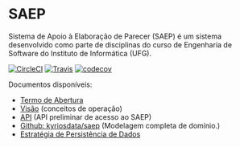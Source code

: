 # SAEP
Sistema de Apoio à Elaboração de Parecer (SAEP) é um sistema desenvolvido como parte de disciplinas do curso de Engenharia de Software do Instituto de Informática (UFG). 

[![CircleCI][build-badge-1]][build-1] [![Travis][build-badge]][build] [![codecov][code-cov]][coverage]


Documentos disponíveis:
* [Termo de Abertura](https://docs.google.com/document/d/1go3eH-8W48G8C6Ryi3bPPN9ZQsbqHNzgrP3ocrnxL2A/edit#heading=h.oxnfirf2m4kr)
* [Visão](https://docs.google.com/document/d/1ElwL9lT6KFeUVl4KvWKZOGROEtLa7Lb2h6L3fLITtyg/edit#heading=h.np717zaohglw) (conceitos de operação)
* [API](http://docs.saep.apiary.io/) (API preliminar de acesso ao SAEP)
* [Github: kyriosdata/saep](https://github.com/kyriosdata/saep) (Modelagem completa de domínio.)
* [Estratégia de Persistência de Dados](https://docs.google.com/document/d/1AACGhLQ1V9A6vPrZuIQDxn9rsZQEYOT2Yi1ORHx6IE4/edit?usp=sharing)

[build-badge]: https://travis-ci.com/thdurante/saep.svg?token=vXLpgias2ygiGmTRzctb&branch=master
[build]: https://travis-ci.com/thdurante/saep

[build-badge-1]: https://circleci.com/gh/thdurante/saep/tree/master.svg?style=svg&circle-token=bc8dbea7d77d42aadcc86754ae144c9b45ce3f8c
[build-1]: https://circleci.com/gh/thdurante/saep/tree/master

[code-cov]: https://codecov.io/gh/thdurante/saep/branch/master/graph/badge.svg?token=SslMW2osOR
[coverage]: https://codecov.io/gh/thdurante/saep